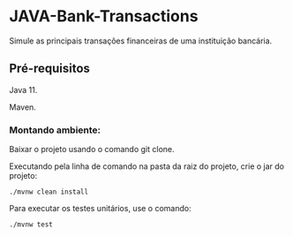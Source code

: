# JAVA-Bank-Transactions

Simule as principais transações financeiras de uma instituição bancária.

## Pré-requisitos

Java 11.

Maven.

### Montando ambiente:

Baixar o projeto usando o comando git clone.

Executando pela linha de comando na pasta da raiz do projeto, crie o jar do projeto: 
```
./mvnw clean install
```

Para executar os testes unitários, use o comando: 
```
./mvnw test
```
